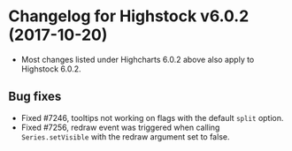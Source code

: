 # Changelog for Highstock v6.0.2 (2017-10-20)
        
- Most changes listed under Highcharts 6.0.2 above also apply to Highstock 6.0.2.

## Bug fixes
- Fixed #7246, tooltips not working on flags with the default `split` option.
- Fixed #7256, redraw event was triggered when calling `Series.setVisible` with the redraw argument set to false.